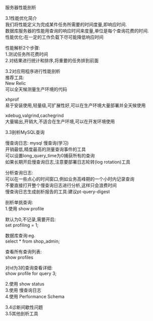 
服务器性能剖析    

3.1性能优化简介    
我们将性能定义为完成某件任务所需要的时间度量,即响应时间.    
数据库服务器的性能用查询的响应时间来度量,单位是每个查询花费的时间.    
性能优化:在一定的工作负载下尽可能降低响应时间    

性能解析2个步骤:    
1.测试任务所花费时间    
2.对结果进行统计和排序,将重要的任务排到前面    


3.2对应用程序进行性能剖析    
推荐工具:    
New Relic    
可以全天候测量生产环境的代码    

xhprof    
易于安装使用,轻量级,可扩展性好,可以在生产环境大量部署并全天候使用    

xdebug,valgrind,cachegrind    
大量输出,开销大,不适合在生产环境,可以在开发环境使用    



3.3剖析MySQL查询    

慢查询日志:                         mysql 慢查询(学习)    
开销最低,精度最高的测量查询事件的工具    
可以设置long_query_time为0捕获所有的查询    
如果长期开启慢查询日志,注意要部署日志轮转(log rotation)工具    

分析查询日志:    
可以在一些点心的时间窗口,例如业务高峰期的一个小时内记录查询    
不要直接打开整个慢查询日志进行分析,这样只会浪费时间    
慢查询日志生成剖析报告的工具:建议pt-query-digest    


剖析单挑查询:    
1.使用 show profile    

默认为0,不记录,需要开启:    
set profiling = 1;    

数据库查询:eg.    
select * from shop_admin;    

查看所有查询列表:    
show profiles    

对id为3的查询查看详细:    
show profile for query 3;    

2.使用 show status    
3.使用 慢查询日志    
4.使用 Performance Schema    



3.4诊断间歇性问题    
3.5其他剖析工具    